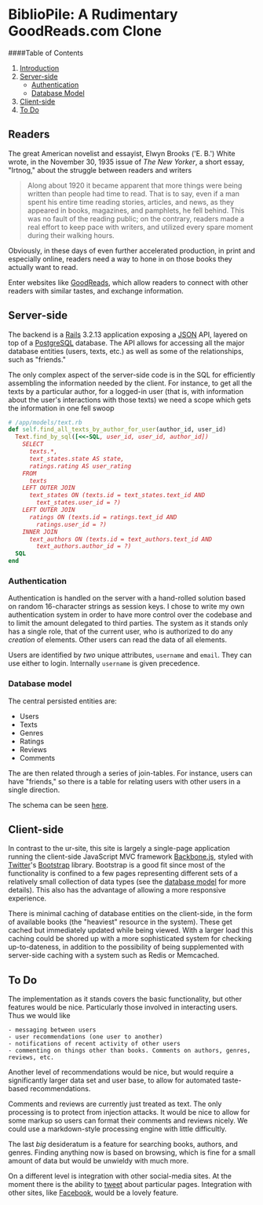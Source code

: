 # BiblioPile: A Rudimentary GoodReads.com Clone

####Table of Contents

1. [Introduction](#readers)
2. [Server-side](#server-side)
    - [Authentication](#authentication)
    - [Database Model](#databasemodel)
3. [Client-side](#client-side)
4. [To Do](#todo)


## Readers

The great American novelist and essayist, Elwyn Brooks ('E. B.') White wrote, in
the November 30, 1935 issue of _The New Yorker_, a short essay, "Irtnog," about the struggle
between readers and writers

> Along about 1920 it became apparent that more things were being written than
> people had time to read.  That is to say, even if a man spent his entire time
> reading stories, articles, and news, as they appeared in books, magazines, and
> pamphlets, he fell behind.  This was no fault of the reading public; on the
> contrary, readers made a real effort to keep pace with writers, and utilized
> every spare moment during their walking hours.

Obviously, in these days of even further accelerated production, in print and
especially online, readers need a way to hone in on those books they actually
want to read.

Enter websites like [GoodReads](https://www.goodreads.com/), which allow readers
to connect with other readers with similar tastes, and exchange information.


## Server-side

The backend is a [Rails](http://rubyonrails.org/) 3.2.13 application exposing a
[JSON](http://www.json.org/) API, layered on top of a [PostgreSQL](http://www.postgresql.org/)
database. The API allows for accessing all the major database entities (users,
texts, etc.) as well as some of the relationships, such as "friends."

The only complex aspect of the server-side code is in the SQL for efficiently
assembling the information needed by the client. For instance, to get all the
texts by a particular author, for a logged-in user (that is, with information
about the user's interactions with those texts) we need a scope which gets the
information in one fell swoop


```ruby
# /app/models/text.rb
def self.find_all_texts_by_author_for_user(author_id, user_id)
  Text.find_by_sql([<<-SQL, user_id, user_id, author_id])
    SELECT
      texts.*,
      text_states.state AS state,
      ratings.rating AS user_rating
    FROM
      texts
    LEFT OUTER JOIN
      text_states ON (texts.id = text_states.text_id AND
        text_states.user_id = ?)
    LEFT OUTER JOIN
      ratings ON (texts.id = ratings.text_id AND
        ratings.user_id = ?)
    INNER JOIN
      text_authors ON (texts.id = text_authors.text_id AND
        text_authors.author_id = ?)
  SQL
end
```



### Authentication

Authentication is handled on the server with a hand-rolled solution based on
random 16-character strings as session keys. I chose to write my own authentication
system in order to have more control over the codebase and to limit the amount
delegated to third parties. The system as it stands only has a single role, that
of the current user, who is authorized to do any _creation_ of elements. Other
users can read the data of all elements.

Users are identified by _two_ unique attributes, `username` and `email`. They can
use either to login. Internally `username` is given precedence.


### Database model

The central persisted entities are:

* Users
* Texts
* Genres
* Ratings
* Reviews
* Comments

The are then related through a series of join-tables. For instance, users can
have "friends," so there is a table for relating users with other users in a
single direction.

The schema can be seen [here](https://github.com/imurchie/super-reads/blob/master/db/schema.rb).


## Client-side

In contrast to the ur-site, this site is largely a single-page application running
the client-side JavaScript MVC framework [Backbone.js](http://backbonejs.org/), styled with
[Twitter](http://www.twitter.com/)'s [Bootstrap](http://getbootstrap.com/) library.
Bootstrap is a good fit since most of the functionality is confined to a few pages
representing different sets of a relatively small collection of data types (see
the [database model](#databasemodel) for more details). This also has the advantage
of allowing a more responsive experience.

There is minimal caching of database entities on the client-side, in the form of
available books (the "heaviest" resource in the system). These get cached but
immediately updated while being viewed. With a larger load this caching could be
shored up with a more sophisticated system for checking up-to-dateness, in addition
to the possibility of being supplemented with server-side caching with a system
such as Redis or Memcached.


## To Do

The implementation as it stands covers the basic functionality, but other features
would be nice. Particularly those involved in interacting users. Thus we would like

    - messaging between users
    - user recommendations (one user to another)
    - notifications of recent activity of other users
    - commenting on things other than books. Comments on authors, genres, reviews, etc.

Another level of recommendations would be nice, but would require a significantly
larger data set and user base, to allow for automated taste-based recommendations.

Comments and reviews are currently just treated as text. The only processing is
to protect from injection attacks. It would be nice to allow for some markup so
users can format their comments and reviews nicely. We could use a markdown-style
processing engine with little difficultly.

The last _big_ desideratum is a feature for searching books, authors, and genres.
Finding anything now is based on browsing, which is fine for a small amount of data
but would be unwieldy with much more.

On a different level is integration with other social-media sites. At the moment
there is the ability to [tweet](http://twitter.com/) about particular pages.
Integration with other sites, like [Facebook](http://www.facebook.com/), would
be a lovely feature.
